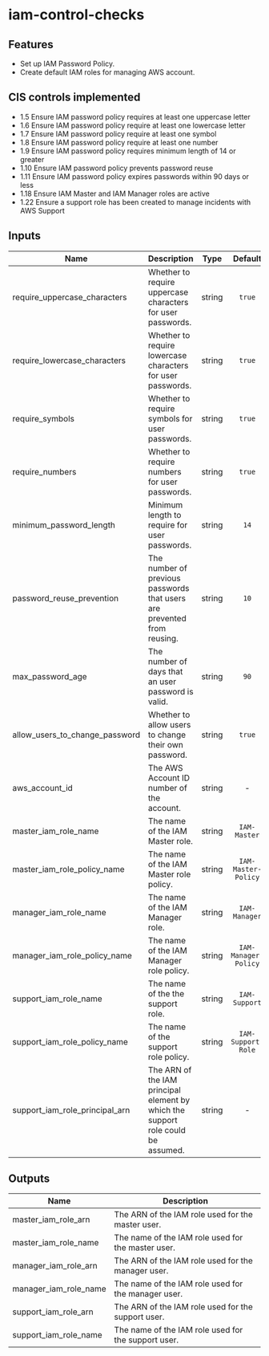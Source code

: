 # iam-control-checks

## Features

- Set up IAM Password Policy.
- Create default IAM roles for managing AWS account.

## CIS controls implemented
- 1.5 Ensure IAM password policy requires at least one uppercase letter
- 1.6 Ensure IAM password policy require at least one lowercase letter
- 1.7 Ensure IAM password policy require at least one symbol
- 1.8 Ensure IAM password policy require at least one number
- 1.9 Ensure IAM password policy requires minimum length of 14 or greater
- 1.10 Ensure IAM password policy prevents password reuse
- 1.11 Ensure IAM password policy expires passwords within 90 days or less
- 1.18 Ensure IAM Master and IAM Manager roles are active
- 1.22 Ensure a support role has been created to manage incidents with AWS Support

## Inputs

| Name | Description | Type | Default | Required |
|------|-------------|:----:|:-----:|:-----:|
| require_uppercase_characters | Whether to require uppercase characters for user passwords. | string | `true` | no |
| require_lowercase_characters | Whether to require lowercase characters for user passwords. | string | `true` | no |
| require_symbols | Whether to require symbols for user passwords. | string | `true` | no |
| require_numbers | Whether to require numbers for user passwords. | string | `true` | no |
| minimum_password_length | Minimum length to require for user passwords. | string | `14` | no |
| password_reuse_prevention | The number of previous passwords that users are prevented from reusing. | string | `10` | no |
| max_password_age | The number of days that an user password is valid. | string | `90` | no |
| allow_users_to_change_password | Whether to allow users to change their own password. | string | `true` | no |
| aws_account_id | The AWS Account ID number of the account. | string | - | yes |
| master_iam_role_name | The name of the IAM Master role. | string | `IAM-Master` | no |
| master_iam_role_policy_name | The name of the IAM Master role policy. | string | `IAM-Master-Policy` | no |
| manager_iam_role_name | The name of the IAM Manager role. | string | `IAM-Manager` | no |
| manager_iam_role_policy_name | The name of the IAM Manager role policy. | string | `IAM-Manager-Policy` | no |
| support_iam_role_name | The name of the the support role. | string | `IAM-Support` | no |
| support_iam_role_policy_name | The name of the support role policy. | string | `IAM-Support-Role` | no |
| support_iam_role_principal_arn | The ARN of the IAM principal element by which the support role could be assumed. | string | - | yes |

## Outputs

| Name | Description |
|------|-------------|
| master_iam_role_arn | The ARN of the IAM role used for the master user. |
| master_iam_role_name | The name of the IAM role used for the master user. |
| manager_iam_role_arn | The ARN of the IAM role used for the manager user. |
| manager_iam_role_name | The name of the IAM role used for the manager user. |
| support_iam_role_arn | The ARN of the IAM role used for the support user. |
| support_iam_role_name | The name of the IAM role used for the support user. |
